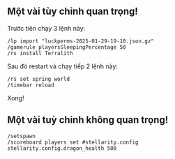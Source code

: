 ## Một vài tùy chỉnh quan trọng!
Trước tiên chạy 3 lệnh này:
```
/lp import "luckperms-2025-01-29-19-10.json.gz"
/gamerule playersSleepingPercentage 50
/rs install Terralith
```
Sau đó restart và chạy tiếp 2 lệnh này:
```
/rs set spring world
/timebar reload
```
Xong!

## Một vài tuỳ chỉnh không quan trọng!
```
/setspawn
/scoreboard players set #stellarity.config stellarity.config.dragon_health 500
```
